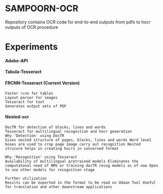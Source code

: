 # SAMPOORN-OCR

Repository contains OCR code for end-to-end outputs from pdfs to hocr outputs of OCR procedure


# Experiments

#### Adobe-API
#### Tabula-Tesseract
#### FRCNN-Tesseract (Current Version)
    Faster rcnn for tables
    Layout parser for images
    Tesseract for text 
    Generates output sets of PDF
#### Nested-ocr
    DocTR for detection of blocks, lines and words
    Tesseract for multilingual recognition and hocr generation
    Why 'Detection' using DocTR
    Gives nested structure of pages, blocks, lines and words Word level boxes are used to crop page image carry out recognition Nested strucure helps in creating hocrs in concerned format

    Why 'Recognition' using Tesseract
    Availability of multilingual pretrained models Eliminates the computatonal need of NMS or training docTR recog models as of now Open to use other models for recognition stage

    Further utilization
    Results can be exported in the format to be read on Udaan Tool Useful for translation and other downstream applications
